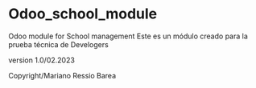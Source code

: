 # Odoo_school_module
Odoo module for School management
Este es un módulo creado para la prueba técnica de Develogers
 
version 1.0/02.2023
 
Copyright/Mariano Ressio Barea

